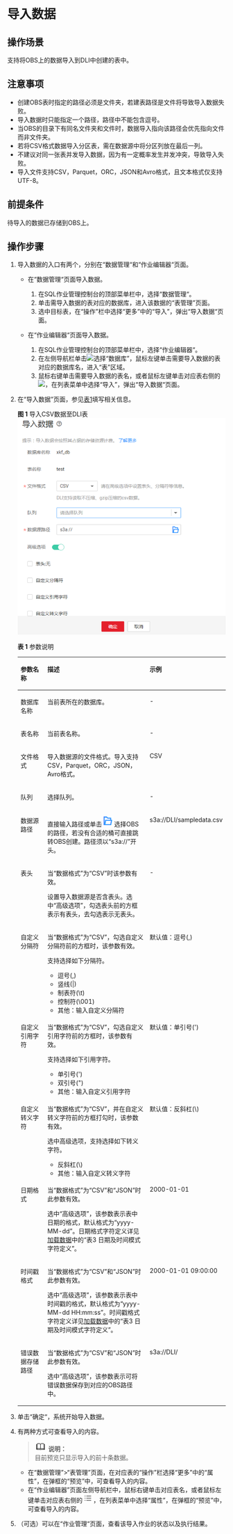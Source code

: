 # 导入数据<a name="dli_01_0253"></a>

## 操作场景<a name="section10579446195716"></a>

支持将OBS上的数据导入到DLI中创建的表中。

## 注意事项<a name="section321713588229"></a>

-   创建OBS表时指定的路径必须是文件夹，若建表路径是文件将导致导入数据失败。
-   导入数据时只能指定一个路径，路径中不能包含逗号。
-   当OBS的目录下有同名文件夹和文件时，数据导入指向该路径会优先指向文件而非文件夹。
-   若将CSV格式数据导入分区表，需在数据源中将分区列放在最后一列。
-   不建议对同一张表并发导入数据，因为有一定概率发生并发冲突，导致导入失败。
-   导入文件支持CSV，Parquet，ORC，JSON和Avro格式，且文本格式仅支持UTF-8。

## 前提条件<a name="section46923850144935"></a>

待导入的数据已存储到OBS上。

## 操作步骤<a name="section1935812127104"></a>

1.  导入数据的入口有两个，分别在“数据管理“和“作业编辑器“页面。
    -   在“数据管理“页面导入数据。
        1.  在SQL作业管理控制台的顶部菜单栏中，选择“数据管理“。
        2.  单击需导入数据的表对应的数据库，进入该数据的“表管理”页面。
        3.  选中目标表，在“操作”栏中选择“更多”中的“导入”，弹出“导入数据“页面。

    -   在“作业编辑器“页面导入数据。
        1.  在SQL作业管理控制台的顶部菜单栏中，选择“作业编辑器“。
        2.  在左侧导航栏单击![](figures/icon-数据库-12.png)选择“数据库”，鼠标左键单击需要导入数据的表对应的数据库名，进入“表”区域。
        3.  鼠标右键单击需要导入数据的表名，或者鼠标左键单击对应表右侧的![](figures/zh-cn_image_0206789754.png)，在列表菜单中选择“导入”，弹出“导入数据“页面。

2.  在“导入数据”页面，参见[表1](#table48581581434)填写相关信息。

    **图 1**  导入CSV数据至DLI表<a name="fig684328336"></a>  
    ![](figures/导入CSV数据至DLI表.png "导入CSV数据至DLI表")

    **表 1**  参数说明

    <a name="table48581581434"></a>
    <table><thead align="left"><tr id="row3843181339"><th class="cellrowborder" valign="top" width="20.3%" id="mcps1.2.4.1.1"><p id="p1984310813310"><a name="p1984310813310"></a><a name="p1984310813310"></a>参数名称</p>
    </th>
    <th class="cellrowborder" valign="top" width="64.2%" id="mcps1.2.4.1.2"><p id="p884311813319"><a name="p884311813319"></a><a name="p884311813319"></a>描述</p>
    </th>
    <th class="cellrowborder" valign="top" width="15.5%" id="mcps1.2.4.1.3"><p id="p98437819316"><a name="p98437819316"></a><a name="p98437819316"></a>示例</p>
    </th>
    </tr>
    </thead>
    <tbody><tr id="row158441581431"><td class="cellrowborder" valign="top" width="20.3%" headers="mcps1.2.4.1.1 "><p id="p6844984317"><a name="p6844984317"></a><a name="p6844984317"></a>数据库名称</p>
    </td>
    <td class="cellrowborder" valign="top" width="64.2%" headers="mcps1.2.4.1.2 "><p id="p7844681939"><a name="p7844681939"></a><a name="p7844681939"></a>当前表所在的数据库。</p>
    </td>
    <td class="cellrowborder" valign="top" width="15.5%" headers="mcps1.2.4.1.3 "><p id="p28441781835"><a name="p28441781835"></a><a name="p28441781835"></a>-</p>
    </td>
    </tr>
    <tr id="row17844387312"><td class="cellrowborder" valign="top" width="20.3%" headers="mcps1.2.4.1.1 "><p id="p78448817317"><a name="p78448817317"></a><a name="p78448817317"></a>表名称</p>
    </td>
    <td class="cellrowborder" valign="top" width="64.2%" headers="mcps1.2.4.1.2 "><p id="p13844381635"><a name="p13844381635"></a><a name="p13844381635"></a>当前表名称。</p>
    </td>
    <td class="cellrowborder" valign="top" width="15.5%" headers="mcps1.2.4.1.3 "><p id="p484416814318"><a name="p484416814318"></a><a name="p484416814318"></a>-</p>
    </td>
    </tr>
    <tr id="row18459820311"><td class="cellrowborder" valign="top" width="20.3%" headers="mcps1.2.4.1.1 "><p id="p184410811311"><a name="p184410811311"></a><a name="p184410811311"></a>文件格式</p>
    </td>
    <td class="cellrowborder" valign="top" width="64.2%" headers="mcps1.2.4.1.2 "><p id="p1184410812310"><a name="p1184410812310"></a><a name="p1184410812310"></a>导入数据源的文件格式。导入支持CSV，Parquet，ORC，JSON，Avro格式。</p>
    </td>
    <td class="cellrowborder" valign="top" width="15.5%" headers="mcps1.2.4.1.3 "><p id="p2844889313"><a name="p2844889313"></a><a name="p2844889313"></a>CSV</p>
    </td>
    </tr>
    <tr id="row138451587312"><td class="cellrowborder" valign="top" width="20.3%" headers="mcps1.2.4.1.1 "><p id="p168457815316"><a name="p168457815316"></a><a name="p168457815316"></a>队列</p>
    </td>
    <td class="cellrowborder" valign="top" width="64.2%" headers="mcps1.2.4.1.2 "><p id="p1684517810310"><a name="p1684517810310"></a><a name="p1684517810310"></a>选择队列。</p>
    </td>
    <td class="cellrowborder" valign="top" width="15.5%" headers="mcps1.2.4.1.3 "><p id="p19845485312"><a name="p19845485312"></a><a name="p19845485312"></a>-</p>
    </td>
    </tr>
    <tr id="row13845148639"><td class="cellrowborder" valign="top" width="20.3%" headers="mcps1.2.4.1.1 "><p id="p178451288318"><a name="p178451288318"></a><a name="p178451288318"></a>数据源路径</p>
    </td>
    <td class="cellrowborder" valign="top" width="64.2%" headers="mcps1.2.4.1.2 "><p id="p15845286316"><a name="p15845286316"></a><a name="p15845286316"></a>直接输入路径或单击<a name="image98451381736"></a><a name="image98451381736"></a><span><img id="image98451381736" src="figures/icon-浏览-13.png"></span>选择OBS的路径，若没有合适的桶可直接跳转OBS创建。路径须以<span class="parmname" id="parmname1684517815319"><a name="parmname1684517815319"></a><a name="parmname1684517815319"></a>“s3a://”</span>开头。</p>
    </td>
    <td class="cellrowborder" valign="top" width="15.5%" headers="mcps1.2.4.1.3 "><p id="p14845158237"><a name="p14845158237"></a><a name="p14845158237"></a>s3a://DLI/sampledata.csv</p>
    </td>
    </tr>
    <tr id="row17846481431"><td class="cellrowborder" valign="top" width="20.3%" headers="mcps1.2.4.1.1 "><p id="p16846128931"><a name="p16846128931"></a><a name="p16846128931"></a>表头</p>
    </td>
    <td class="cellrowborder" valign="top" width="64.2%" headers="mcps1.2.4.1.2 "><p id="p784648833"><a name="p784648833"></a><a name="p784648833"></a>当<span class="parmname" id="parmname188461381236"><a name="parmname188461381236"></a><a name="parmname188461381236"></a>“数据格式”</span>为<span class="parmvalue" id="parmvalue14846681230"><a name="parmvalue14846681230"></a><a name="parmvalue14846681230"></a>“CSV”</span>时该参数有效。</p>
    <p id="p28467818314"><a name="p28467818314"></a><a name="p28467818314"></a>设置导入数据源是否含表头。选中<span class="parmvalue" id="parmvalue15846178133"><a name="parmvalue15846178133"></a><a name="parmvalue15846178133"></a>“高级选项”</span>，勾选表头前的方框表示有表头，去勾选表示无表头。</p>
    </td>
    <td class="cellrowborder" valign="top" width="15.5%" headers="mcps1.2.4.1.3 "><p id="p1846128435"><a name="p1846128435"></a><a name="p1846128435"></a>-</p>
    </td>
    </tr>
    <tr id="row17848281439"><td class="cellrowborder" valign="top" width="20.3%" headers="mcps1.2.4.1.1 "><p id="p16846118734"><a name="p16846118734"></a><a name="p16846118734"></a>自定义分隔符</p>
    </td>
    <td class="cellrowborder" valign="top" width="64.2%" headers="mcps1.2.4.1.2 "><p id="p148473813317"><a name="p148473813317"></a><a name="p148473813317"></a>当<span class="parmname" id="parmname48471985316"><a name="parmname48471985316"></a><a name="parmname48471985316"></a>“数据格式”</span>为<span class="parmvalue" id="parmvalue984714814311"><a name="parmvalue984714814311"></a><a name="parmvalue984714814311"></a>“CSV”</span>，勾选自定义分隔符前的方框时，该参数有效。</p>
    <p id="p7847188036"><a name="p7847188036"></a><a name="p7847188036"></a>支持选择如下分隔符。</p>
    <a name="ul284815816316"></a><a name="ul284815816316"></a><ul id="ul284815816316"><li>逗号(,)</li><li>竖线(|)</li><li>制表符(\t)</li><li>控制符(\001)</li><li>其他：输入自定义分隔符</li></ul>
    </td>
    <td class="cellrowborder" valign="top" width="15.5%" headers="mcps1.2.4.1.3 "><p id="p28481285312"><a name="p28481285312"></a><a name="p28481285312"></a>默认值：逗号(,)</p>
    </td>
    </tr>
    <tr id="row58497819310"><td class="cellrowborder" valign="top" width="20.3%" headers="mcps1.2.4.1.1 "><p id="p18848489316"><a name="p18848489316"></a><a name="p18848489316"></a>自定义引用字符</p>
    </td>
    <td class="cellrowborder" valign="top" width="64.2%" headers="mcps1.2.4.1.2 "><p id="p18849981133"><a name="p18849981133"></a><a name="p18849981133"></a>当<span class="parmname" id="parmname6848681832"><a name="parmname6848681832"></a><a name="parmname6848681832"></a>“数据格式”</span>为<span class="parmvalue" id="parmvalue18481781937"><a name="parmvalue18481781937"></a><a name="parmvalue18481781937"></a>“CSV”</span>，勾选自定义引用字符前的方框时，该参数有效。</p>
    <p id="p108494814317"><a name="p108494814317"></a><a name="p108494814317"></a>支持选择如下引用字符。</p>
    <a name="ul15849288318"></a><a name="ul15849288318"></a><ul id="ul15849288318"><li>单引号(')</li><li>双引号(")</li><li>其他：输入自定义引用字符</li></ul>
    </td>
    <td class="cellrowborder" valign="top" width="15.5%" headers="mcps1.2.4.1.3 "><p id="p12849281739"><a name="p12849281739"></a><a name="p12849281739"></a>默认值：单引号(')</p>
    </td>
    </tr>
    <tr id="row15850884319"><td class="cellrowborder" valign="top" width="20.3%" headers="mcps1.2.4.1.1 "><p id="p98491281834"><a name="p98491281834"></a><a name="p98491281834"></a>自定义转义字符</p>
    </td>
    <td class="cellrowborder" valign="top" width="64.2%" headers="mcps1.2.4.1.2 "><p id="p19849581635"><a name="p19849581635"></a><a name="p19849581635"></a>当<span class="parmname" id="parmname38499814316"><a name="parmname38499814316"></a><a name="parmname38499814316"></a>“数据格式”</span>为<span class="parmvalue" id="parmvalue198492088317"><a name="parmvalue198492088317"></a><a name="parmvalue198492088317"></a>“CSV”</span>，并在自定义转义字符前的方框打勾时，该参数有效。</p>
    <p id="p1885017815318"><a name="p1885017815318"></a><a name="p1885017815318"></a>选中高级选项，支持选择如下转义字符。</p>
    <a name="ul9850081736"></a><a name="ul9850081736"></a><ul id="ul9850081736"><li>反斜杠(\)</li><li>其他：输入自定义转义字符</li></ul>
    </td>
    <td class="cellrowborder" valign="top" width="15.5%" headers="mcps1.2.4.1.3 "><p id="p12850081234"><a name="p12850081234"></a><a name="p12850081234"></a>默认值：反斜杠(\)</p>
    </td>
    </tr>
    <tr id="row88514818311"><td class="cellrowborder" valign="top" width="20.3%" headers="mcps1.2.4.1.1 "><p id="p98507815314"><a name="p98507815314"></a><a name="p98507815314"></a>日期格式</p>
    </td>
    <td class="cellrowborder" valign="top" width="64.2%" headers="mcps1.2.4.1.2 "><p id="p1285020810315"><a name="p1285020810315"></a><a name="p1285020810315"></a>当<span class="parmname" id="parmname28507816310"><a name="parmname28507816310"></a><a name="parmname28507816310"></a>“数据格式”</span>为<span class="parmvalue" id="parmvalue1850384316"><a name="parmvalue1850384316"></a><a name="parmvalue1850384316"></a>“CSV”</span>和<span class="parmvalue" id="parmvalue13850484319"><a name="parmvalue13850484319"></a><a name="parmvalue13850484319"></a>“JSON”</span>时此参数有效。</p>
    <p id="p3851128437"><a name="p3851128437"></a><a name="p3851128437"></a>选中<span class="parmvalue" id="parmvalue1185128335"><a name="parmvalue1185128335"></a><a name="parmvalue1185128335"></a>“高级选项”</span>，该参数表示表中日期的格式，默认格式为<span class="parmname" id="parmname14851781531"><a name="parmname14851781531"></a><a name="parmname14851781531"></a>“yyyy-MM-dd”</span>。日期格式字符定义详见<a href="https://support.huaweicloud.com/sqlreference-dli/dli_08_0100.html" target="_blank" rel="noopener noreferrer">加载数据</a>中的“表3 日期及时间模式字符定义”。</p>
    </td>
    <td class="cellrowborder" valign="top" width="15.5%" headers="mcps1.2.4.1.3 "><p id="p15851582314"><a name="p15851582314"></a><a name="p15851582314"></a>2000-01-01</p>
    </td>
    </tr>
    <tr id="row1685317817310"><td class="cellrowborder" valign="top" width="20.3%" headers="mcps1.2.4.1.1 "><p id="p1585178432"><a name="p1585178432"></a><a name="p1585178432"></a>时间戳格式</p>
    </td>
    <td class="cellrowborder" valign="top" width="64.2%" headers="mcps1.2.4.1.2 "><p id="p13852181332"><a name="p13852181332"></a><a name="p13852181332"></a>当<span class="parmname" id="parmname15852388318"><a name="parmname15852388318"></a><a name="parmname15852388318"></a>“数据格式”</span>为<span class="parmvalue" id="parmvalue285298937"><a name="parmvalue285298937"></a><a name="parmvalue285298937"></a>“CSV”</span>和<span class="parmvalue" id="parmvalue19852181231"><a name="parmvalue19852181231"></a><a name="parmvalue19852181231"></a>“JSON”</span>时此参数有效。</p>
    <p id="p16852168533"><a name="p16852168533"></a><a name="p16852168533"></a>选中<span class="parmvalue" id="parmvalue2852486315"><a name="parmvalue2852486315"></a><a name="parmvalue2852486315"></a>“高级选项”</span>，该参数表示表中时间戳的格式，默认格式为<span class="parmname" id="parmname88521581739"><a name="parmname88521581739"></a><a name="parmname88521581739"></a>“yyyy-MM-dd HH:mm:ss”</span>。时间戳格式字符定义详见<a href="https://support.huaweicloud.com/sqlreference-dli/dli_08_0100.html" target="_blank" rel="noopener noreferrer">加载数据</a>中的“表3 日期及时间模式字符定义”。</p>
    </td>
    <td class="cellrowborder" valign="top" width="15.5%" headers="mcps1.2.4.1.3 "><p id="p148526811314"><a name="p148526811314"></a><a name="p148526811314"></a>2000-01-01 09:00:00</p>
    </td>
    </tr>
    <tr id="row1285810818311"><td class="cellrowborder" valign="top" width="20.3%" headers="mcps1.2.4.1.1 "><p id="p88531980320"><a name="p88531980320"></a><a name="p88531980320"></a>错误数据存储路径</p>
    </td>
    <td class="cellrowborder" valign="top" width="64.2%" headers="mcps1.2.4.1.2 "><p id="p10857178834"><a name="p10857178834"></a><a name="p10857178834"></a>当<span class="parmname" id="parmname38531980310"><a name="parmname38531980310"></a><a name="parmname38531980310"></a>“数据格式”</span>为<span class="parmvalue" id="parmvalue1985319816320"><a name="parmvalue1985319816320"></a><a name="parmvalue1985319816320"></a>“CSV”</span>和<span class="parmvalue" id="parmvalue168531081638"><a name="parmvalue168531081638"></a><a name="parmvalue168531081638"></a>“JSON”</span>时此参数有效。</p>
    <p id="p10857381137"><a name="p10857381137"></a><a name="p10857381137"></a>选中<span class="parmvalue" id="parmvalue88571881733"><a name="parmvalue88571881733"></a><a name="parmvalue88571881733"></a>“高级选项”</span>，该参数表示可将错误数据保存到对应的OBS路径中。</p>
    </td>
    <td class="cellrowborder" valign="top" width="15.5%" headers="mcps1.2.4.1.3 "><p id="p13857178135"><a name="p13857178135"></a><a name="p13857178135"></a>s3a://DLI/</p>
    </td>
    </tr>
    </tbody>
    </table>

3.  单击“确定“，系统开始导入数据。
4.  有两种方式可查看导入的内容。

    >![](public_sys-resources/icon-note.gif) **说明：**   
    >目前预览只显示导入的前十条数据。  

    -   在“数据管理”\>“表管理”页面，在对应表的“操作”栏选择“更多”中的“属性”，在弹框的“预览”中，可查看导入的内容。
    -   在“作业编辑器”页面左侧导航栏中，鼠标右键单击对应表名，或者鼠标左键单击对应表右侧的![](figures/zh-cn_image_0206789964.png)，在列表菜单中选择“属性”，在弹框的“预览”中，可查看导入的内容。

5.  （可选）可以在“作业管理“页面，查看该导入作业的状态以及执行结果。

